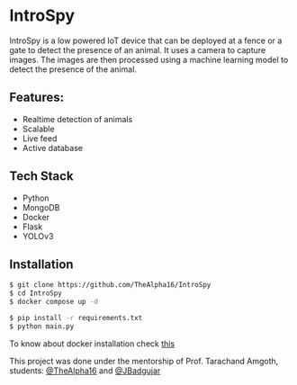 # IntroSpy

IntroSpy is a low powered IoT device that can be deployed at a fence or a gate to detect the presence of an animal. It uses a camera to capture images. The images are then processed using a machine learning model to detect the presence of the animal.


## Features:
- Realtime detection of animals
- Scalable
- Live feed
- Active database

## Tech Stack
- Python
- MongoDB
- Docker
- Flask
- YOLOv3

## Installation

```bash
$ git clone https://github.com/TheAlpha16/IntroSpy
$ cd IntroSpy
$ docker compose up -d

$ pip install -r requirements.txt
$ python main.py
```

To know about docker installation check [this](https://docs.docker.com/engine/install/)

This project was done under the mentorship of Prof. Tarachand Amgoth, students: [@TheAlpha16](https://github.com/TheAlpha16) and [@JBadgujar](https://github.com/JBadgujar)